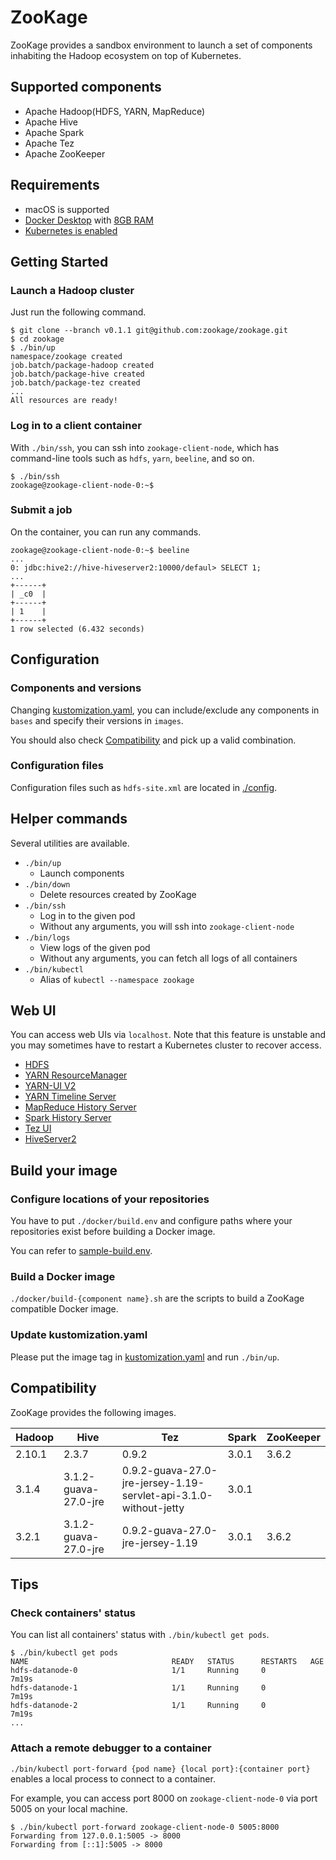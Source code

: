 # ZooKage

ZooKage provides a sandbox environment to launch a set of components inhabiting the Hadoop ecosystem on top of Kubernetes.

## Supported components

* Apache Hadoop(HDFS, YARN, MapReduce)
* Apache Hive
* Apache Spark
* Apache Tez
* Apache ZooKeeper

## Requirements

* macOS is supported
* [Docker Desktop](https://www.docker.com/products/docker-desktop) with [8GB RAM](https://docs.docker.com/docker-for-mac/)
* [Kubernetes is enabled](https://docs.docker.com/get-started/orchestration/)

## Getting Started

### Launch a Hadoop cluster

Just run the following command.

```
$ git clone --branch v0.1.1 git@github.com:zookage/zookage.git
$ cd zookage
$ ./bin/up
namespace/zookage created
job.batch/package-hadoop created
job.batch/package-hive created
job.batch/package-tez created
...
All resources are ready!
```

### Log in to a client container

With `./bin/ssh`, you can ssh into `zookage-client-node`, which has command-line tools such as `hdfs`, `yarn`, `beeline`, and so on.

```
$ ./bin/ssh
zookage@zookage-client-node-0:~$
```

### Submit a job

On the container, you can run any commands.

```
zookage@zookage-client-node-0:~$ beeline
...
0: jdbc:hive2://hive-hiveserver2:10000/defaul> SELECT 1;
...
+------+
| _c0  |
+------+
| 1    |
+------+
1 row selected (6.432 seconds)
```

## Configuration

### Components and versions

Changing [kustomization.yaml](https://github.com/zookage/zookage/blob/main/kubernetes/kustomization.yaml), you can include/exclude any components in `bases` and specify their versions in `images`.

You should also check [Compatibility](https://github.com/zookage/zookage#compatibility) and pick up a valid combination.

### Configuration files

Configuration files such as `hdfs-site.xml` are located in [./config](https://github.com/zookage/zookage/tree/main/kubernetes/base/common/config).

## Helper commands

Several utilities are available.

* `./bin/up`
    * Launch components
* `./bin/down`
    * Delete resources created by ZooKage
* `./bin/ssh`
    * Log in to the given pod
    * Without any arguments, you will ssh into `zookage-client-node`
* `./bin/logs`
    * View logs of the given pod
    * Without any arguments, you can fetch all logs of all containers
* `./bin/kubectl`
    * Alias of `kubectl --namespace zookage`

## Web UI

You can access web UIs via `localhost`. Note that this feature is unstable and you may sometimes have to restart a Kubernetes cluster to recover access.

* [HDFS](http://localhost:9870/)
* [YARN ResourceManager](http://localhost:8088/cluster)
* [YARN-UI V2](http://localhost:8088/ui2/)
* [YARN Timeline Server](http://localhost:8188/applicationhistory)
* [MapReduce History Server](http://localhost:19888/jobhistory)
* [Spark History Server](http://localhost:18080/)
* [Tez UI](http://localhost:9999/tez-ui/)
* [HiveServer2](http://localhost:10002/)

## Build your image

### Configure locations of your repositories

You have to put `./docker/build.env` and configure paths where your repositories exist before building a Docker image.

You can refer to [sample-build.env](https://github.com/zookage/zookage/blob/main/docker/sample-build.env).

### Build a Docker image

`./docker/build-{component name}.sh` are the scripts to build a ZooKage compatible Docker image.

### Update kustomization.yaml

Please put the image tag in [kustomization.yaml](https://github.com/zookage/zookage/blob/main/kubernetes/kustomization.yaml) and run `./bin/up`.

## Compatibility

ZooKage provides the following images.

| Hadoop | Hive | Tez | Spark | ZooKeeper |
|-|-|-|-|-|
| 2.10.1 | 2.3.7 | 0.9.2 | 3.0.1 | 3.6.2 |
| 3.1.4 | 3.1.2-guava-27.0-jre | 0.9.2-guava-27.0-jre-jersey-1.19-servlet-api-3.1.0-without-jetty | 3.0.1 | | 3.6.2 |
| 3.2.1 | 3.1.2-guava-27.0-jre | 0.9.2-guava-27.0-jre-jersey-1.19 | 3.0.1 | 3.6.2 |

## Tips

### Check containers' status

You can list all containers' status with `./bin/kubectl get pods`.

```
$ ./bin/kubectl get pods
NAME                                READY   STATUS      RESTARTS   AGE
hdfs-datanode-0                     1/1     Running     0          7m19s
hdfs-datanode-1                     1/1     Running     0          7m19s
hdfs-datanode-2                     1/1     Running     0          7m19s
...
```

### Attach a remote debugger to a container

`./bin/kubectl port-forward {pod name} {local port}:{container port}` enables a local process to connect to a container.

For example, you can access port 8000 on `zookage-client-node-0` via port 5005 on your local machine.

```
$ ./bin/kubectl port-forward zookage-client-node-0 5005:8000
Forwarding from 127.0.0.1:5005 -> 8000
Forwarding from [::1]:5005 -> 8000
```
